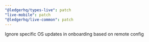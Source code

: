 ```yaml
---
"@ledgerhq/types-live": patch
"live-mobile": patch
"@ledgerhq/live-common": patch
---
```


Ignore specific OS updates in onboarding based on remote config
